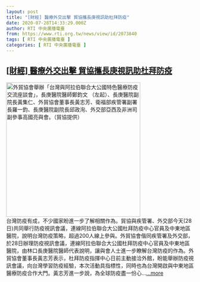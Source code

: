 ```yaml
---
layout: post
title: "[財經] 醫療外交出擊 貿協攜長庚視訊助杜拜防疫"
date: 2020-07-28T14:33:29.000Z
author: RTI 中央廣播電臺
from: https://www.rti.org.tw/news/view/id/2073840
tags: [ RTI 中央廣播電臺 ]
categories: [ RTI 中央廣播電臺 ]
---
```

<!--1595946809000-->
[[財經] 醫療外交出擊 貿協攜長庚視訊助杜拜防疫](https://www.rti.org.tw/news/view/id/2073840)
------

<div>
<img src="https://static.rti.org.tw/assets/thumbnails/2020/07/28/20200728000162M.jpg" width="360" alt="外貿協會舉辦「台灣與阿拉伯聯合大公國特色醫療防疫交流座談會」，長庚醫院醫師鄭鈞文 （左起）、長庚醫院副院長黃集仁、外貿協會董事長黃志芳、衛福部疾管署副署長羅一鈞、長庚醫院副院長邱政洵、外交部亞西及非洲司副參事高國亮與會。（貿協提供）" title="外貿協會舉辦「台灣與阿拉伯聯合大公國特色醫療防疫交流座談會」，長庚醫院醫師鄭鈞文 （左起）、長庚醫院副院長黃集仁、外貿協會董事長黃志芳、衛福部疾管署副署長羅一鈞、長庚醫院副院長邱政洵、外交部亞西及非洲司副參事高國亮與會。（貿協提供）"><br>台灣防疫有成，不少國家盼進一步了解相關作為。貿協與疾管署、外交部今天(28日)共同舉行防疫視訊會議，連線阿拉伯聯合大公國杜拜防疫中心官員及中東地區醫院，說明台灣防疫策略，超過200人線上參與。外貿協會偕同疾管署及外交部，於28日辦理防疫視訊會議，連線阿拉伯聯合大公國杜拜防疫中心官員及中東地區醫院，由林口長庚醫院醫師代表說明，讓與會人士進一步瞭解台灣防疫的作為。外貿協會董事長黃志芳表示，杜拜防疫指揮中心日前主動接洽外館，盼能舉辦防疫視訊會議，向台灣學習防疫經驗，本次活動具指標性，同時也為台灣開啟與中東地區醫療防疫合作大門。黃志芳進一步說，為全球防疫盡一份心...<a target="_blank" href="https://www.rti.org.tw/news/view/id/2073840">...more</a>
</div>
